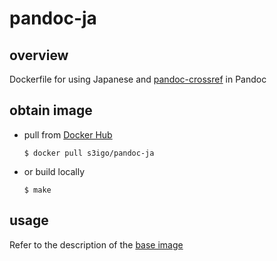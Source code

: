 # pandoc-ja

## overview

Dockerfile for using Japanese and [pandoc-crossref](https://github.com/lierdakil/pandoc-crossref) in Pandoc

## obtain image

- pull from [Docker Hub](https://hub.docker.com/repository/docker/s3igo/pandoc-ja)

    ```shell
    $ docker pull s3igo/pandoc-ja
    ```

- or build locally

    ```shell
    $ make
    ```

## usage

Refer to the description of the [base image](https://hub.docker.com/r/pandoc/latex)
